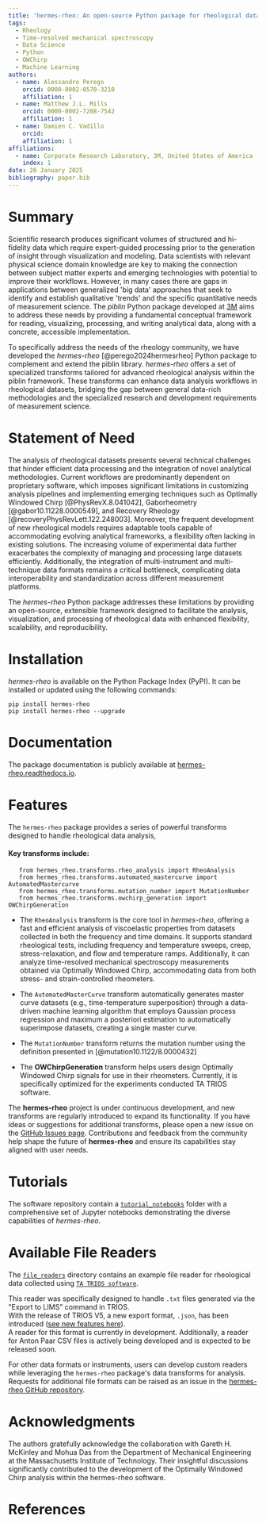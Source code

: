 ```yaml
---
title: 'hermes-rheo: An open-source Python package for rheological data analysis'
tags:
  - Rheology
  - Time-resolved mechanical spectroscopy 
  - Data Science
  - Python
  - OWChirp
  - Machine Learning
authors:
  - name: Alessandro Perego
    orcid: 0000-0002-0570-3210
    affiliation: 1
  - name: Matthew J.L. Mills
    orcid: 0000-0002-7208-7542
    affiliation: 1
  - name: Damien C. Vadillo
    orcid: 
    affiliation: 1
affiliations:
  - name: Corporate Research Laboratory, 3M, United States of America
    index: 1
date: 26 January 2025
bibliography: paper.bib
---
```

# Summary
Scientific research produces significant volumes of structured and hi-fidelity data which require expert-guided processing 
prior to the generation of insight through visualization and modeling. Data scientists with relevant physical science 
domain knowledge are key to making the connection between subject matter experts and emerging technologies with 
potential to improve their workflows. However, in many cases there are gaps in applications between generalized 
'big data' approaches that seek to identify and establish qualitative 'trends' and the 
specific quantitative needs of measurement science. The _piblin_ Python package developed at [3M](https://www.3m.com/3M/en_US/company-us/about-3m/research-development/) 
aims to address these needs by providing a fundamental conceptual framework for reading, 
visualizing, processing, and writing analytical data, along with a concrete, accessible implementation. 

To specifically address the needs of the rheology community, we have developed the _hermes-rheo_ [@perego2024hermesrheo] 
Python package to 
complement and extend the piblin library. _hermes-rheo_ offers a set of specialized transforms tailored for advanced rheological 
analysis within the piblin framework. These transforms can enhance data analysis 
workflows in rheological datasets, bridging the gap between general data-rich methodologies and the specialized research and 
development requirements of measurement science. 


# Statement of Need

The analysis of rheological datasets presents several technical challenges that hinder efficient data processing and the 
integration of novel analytical methodologies. Current workflows are predominantly dependent on proprietary software, 
which imposes significant limitations in customizing analysis pipelines and implementing emerging techniques such as 
Optimally Windowed Chirp [@PhysRevX.8.041042], 
Gaborheometry [@gabor10.11228.0000549], and Recovery Rheology [@recoveryPhysRevLett.122.248003]. Moreover, the frequent development of new rheological models requires adaptable 
tools capable of accommodating evolving analytical frameworks, a flexibility often lacking in existing solutions. 
The increasing volume of experimental data further exacerbates the complexity of managing and processing large datasets 
efficiently. Additionally, the integration of multi-instrument and multi-technique data formats remains a critical bottleneck, 
complicating data interoperability and standardization across different measurement platforms.

The _hermes-rheo_ Python package addresses these limitations by providing an open-source, extensible framework designed to 
facilitate the analysis, visualization, and processing of rheological data with enhanced flexibility, scalability, 
and reproducibility.

# Installation

_hermes-rheo_ is available on the Python Package Index (PyPI). It can be installed or updated using the following commands:

```console
pip install hermes-rheo
pip install hermes-rheo --upgrade
```

# Documentation

The package documentation is publicly available at [hermes-rheo.readthedocs.io](https://hermes-rheo.readthedocs.io).

# Features 

The `hermes-rheo` package provides a series of powerful transforms designed to handle rheological data analysis, 

#### Key transforms include:
```console
   from hermes_rheo.transforms.rheo_analysis import RheoAnalysis
   from hermes_rheo.transforms.automated_mastercurve import AutomatedMastercurve
   from hermes_rheo.transforms.mutation_number import MutationNumber
   from hermes_rheo.transforms.owchirp_generation import OWChirpGeneration
```

* The `RheoAnalysis` transform is the core tool in _hermes-rheo_, offering a fast and efficient analysis of
viscoelastic properties from datasets collected in both the frequency and time domains.
It supports standard rheological tests, including frequency and temperature sweeps, creep, 
stress-relaxation, and flow and temperature ramps. Additionally, it can analyze time-resolved 
mechanical spectroscopy measurements obtained via Optimally Windowed Chirp, accommodating 
data from both stress- and strain-controlled rheometers.

* The `AutomatedMasterCurve` transform automatically generates master curve datasets (e.g., time-temperature superposition) 
through a data-driven machine learning algorithm that employs Gaussian process regression and maximum a posteriori 
estimation to automatically superimpose datasets, creating a single master curve.
* The `MutationNumber` transform returns the mutation number using the definition presented in [@mutation10.1122/8.0000432]
* The **OWChirpGeneration** transform helps users design Optimally Windowed Chirp signals for use in their rheometers. 
Currently, it is specifically optimized for the experiments conducted TA TRIOS software.

The **hermes-rheo** project is under continuous development, and new transforms are regularly introduced to expand its functionality. If you have ideas or suggestions for additional transforms, please open a new issue on the [GitHub Issues page](https://github.com/3mcloud/hermes-rheo/issues). Contributions and feedback from the community help shape the future of **hermes-rheo** and ensure its capabilities stay aligned with user needs.

# Tutorials

The software repository contain a [`tutorial_notebooks`](https://github.com/3mcloud/hermes-rheo/tree/main/tutorial_notebooks) folder 
with a comprehensive set of Jupyter notebooks demonstrating the diverse capabilities of *hermes-rheo*. 


# Available File Readers

The [`file_readers`](https://github.com/3mcloud/hermes-rheo/tree/main/src/hermes_rheo/file_readers) directory contains an example file reader for rheological data collected using [`TA TRIOS software`](https://www.tainstruments.com/trios-software).

This reader was specifically designed to handle `.txt` files generated via the "Export to LIMS" command in TRIOS.  
With the release of TRIOS V5, a new export format, `.json`, has been introduced ([see new features here](https://www.tainstruments.com/wp-content/uploads/NewFeaturesTRIOS.pdf)).  
A reader for this format is currently in development. Additionally, a reader for Anton Paar CSV files is actively being developed and is expected to be released soon.

For other data formats or instruments, users can develop custom readers while leveraging the `hermes-rheo` package's data transforms for analysis. Requests for additional file formats can be raised as an issue in the [hermes-rheo GitHub repository](https://github.com/3mcloud/hermes-rheo/issues).

# Acknowledgments

The authors gratefully acknowledge the collaboration with Gareth H. McKinley and Mohua Das from the Department of Mechanical Engineering at the Massachusetts Institute of Technology. Their insightful discussions significantly contributed to the development of the Optimally Windowed Chirp analysis within the hermes-rheo software.

# References

